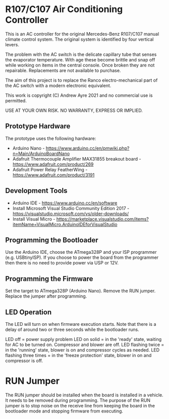 # R107/C107 Air Conditioning Controller

This is an AC controller for the original Mercedes-Benz R107/C107 manual climate control system. The original system is identified by four vertical levers.

The problem with the AC switch is the delicate capillary tube that senses the evaporator temperature. With age these become brittle and snap off while working on items in the central console. Once broken they are not repairable. Replacements are not available to purchase.

The aim of this project is to replace the Ranco electro-mechanical part of the AC switch with a modern electronic equivalent.

This work is copyright (C) Andrew Ayre 2021 and no commercial use is permitted.

USE AT YOUR OWN RISK. NO WARRANTY, EXPRESS OR IMPLIED.

## Prototype Hardware

The prototype uses the following hardware:

* Arduino Nano - https://www.arduino.cc/en/pmwiki.php?n=Main/ArduinoBoardNano
* Adafruit Thermocouple Amplifier MAX31855 breakout board - https://www.adafruit.com/product/269
* Adafruit Power Relay FeatherWing - https://www.adafruit.com/product/3191

## Development Tools

* Arduino IDE - https://www.arduino.cc/en/software
* Install Microsoft Visual Studio Community Edition 2017 - https://visualstudio.microsoft.com/vs/older-downloads/
* Install Visual Micro - https://marketplace.visualstudio.com/items?itemName=VisualMicro.ArduinoIDEforVisualStudio

## Programming the Bootloader

Use the Arduino IDE, choose the ATmega328P and your ISP programmer (e.g. USBtinyISP). If you choose to power the board from the programmer then there is no need to provide power via USP or 12V.

## Programming the Firmware

Set the target to ATmega328P (Arduino Nano).
Remove the RUN jumper. Replace the jumper after programming.

## LED Operation

The LED will turn on when firmware execution starts. Note that there is a delay of around two or three seconds while the bootloader runs.

LED off = power supply problem
LED on solid = in the 'ready' state, waiting for AC to be turned on. Compressor and blower are off.
LED flashing twice = in the 'running' state, blower is on and compressor cycles as needed.
LED flashing three times = in the 'freeze protection' state, blower in on and compressor is off.

# RUN Jumper

The RUN jumper should be installed when the board is installed in a vehicle. It needs to be removed during programming. The purpose of the RUN jumper is to stop noise on the receive line from keeping the board in the bootloader mode and stopping firmware from executing.
